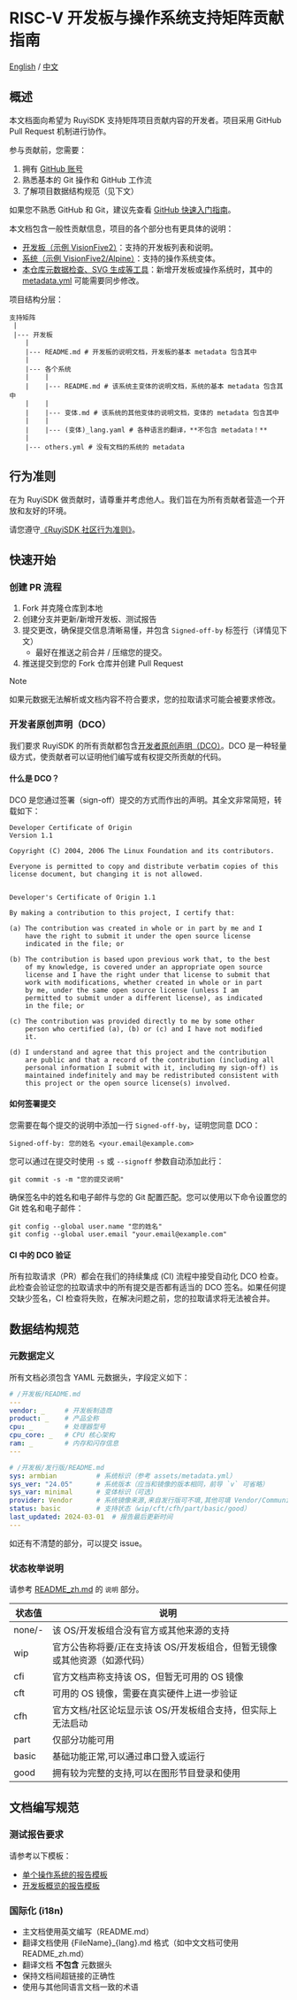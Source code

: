 # RISC-V 开发板与操作系统支持矩阵贡献指南

[English](./CONTRIBUTING.md) / [中文](./CONTRIBUTING_zh.md)

## 概述

本文档面向希望为 RuyiSDK 支持矩阵项目贡献内容的开发者。项目采用 GitHub Pull Request 机制进行协作。

参与贡献前，您需要：
1. 拥有 [GitHub 账号](https://github.com/signup)
2. 熟悉基本的 Git 操作和 GitHub 工作流
3. 了解项目数据结构规范（见下文）

如果您不熟悉 GitHub 和 Git，建议先查看 [GitHub 快速入门指南](https://docs.github.com/cn/get-started/quickstart/hello-world)。

本文档包含一般性贡献信息，项目的各个部分也有更具体的说明：
- [开发板（示例 VisionFive2）](./VisionFive2/README.md)：支持的开发板列表和说明。
- [系统（示例 VisionFive2/Alpine）](./VisionFive2/Alpine/README.md)：支持的操作系统变体。
- [本仓库元数据检查、SVG 生成等工具](./assets/)：新增开发板或操作系统时，其中的 [metadata.yml](./assets/metadata.yml) 可能需要同步修改。

项目结构分层：

```plaintext
支持矩阵
 |
 |--- 开发板
    |
    |--- README.md # 开发板的说明文档，开发板的基本 metadata 包含其中
    |
    |--- 各个系统
    |    |
    |    |--- README.md # 该系统主变体的说明文档，系统的基本 metadata 包含其中
    |    |
    |    |--- 变体.md # 该系统的其他变体的说明文档，变体的 metadata 包含其中
    |    |
    |    |--- (变体)_lang.yaml # 各种语言的翻译，**不包含 metadata！**
    |
    |--- others.yml # 没有文档的系统的 metadata
```

## 行为准则

在为 RuyiSDK 做贡献时，请尊重并考虑他人。我们旨在为所有贡献者营造一个开放和友好的环境。

请您遵守[《RuyiSDK 社区行为准则》](https://ruyisdk.org/en/code_of_conduct)。

## 快速开始

### 创建 PR 流程

1. Fork 并克隆仓库到本地
2. 创建分支并更新/新增开发板、测试报告
3. 提交更改，确保提交信息清晰易懂，并包含 `Signed-off-by` 标签行（详情见下文）
    * 最好在推送之前合并 / 压缩您的提交。
4. 推送提交到您的 Fork 仓库并创建 Pull Request

> [!Note]
> 如果元数据无法解析或文档内容不符合要求，您的拉取请求可能会被要求修改。

### 开发者原创声明（DCO）

我们要求 RuyiSDK 的所有贡献都包含[开发者原创声明（DCO）](https://developercertificate.org/)。DCO 是一种轻量级方式，使贡献者可以证明他们编写或有权提交所贡献的代码。

#### 什么是 DCO？

DCO 是您通过签署（sign-off）提交的方式而作出的声明。其全文非常简短，转载如下：

```
Developer Certificate of Origin
Version 1.1

Copyright (C) 2004, 2006 The Linux Foundation and its contributors.

Everyone is permitted to copy and distribute verbatim copies of this
license document, but changing it is not allowed.


Developer's Certificate of Origin 1.1

By making a contribution to this project, I certify that:

(a) The contribution was created in whole or in part by me and I
    have the right to submit it under the open source license
    indicated in the file; or

(b) The contribution is based upon previous work that, to the best
    of my knowledge, is covered under an appropriate open source
    license and I have the right under that license to submit that
    work with modifications, whether created in whole or in part
    by me, under the same open source license (unless I am
    permitted to submit under a different license), as indicated
    in the file; or

(c) The contribution was provided directly to me by some other
    person who certified (a), (b) or (c) and I have not modified
    it.

(d) I understand and agree that this project and the contribution
    are public and that a record of the contribution (including all
    personal information I submit with it, including my sign-off) is
    maintained indefinitely and may be redistributed consistent with
    this project or the open source license(s) involved.
```

#### 如何签署提交

您需要在每个提交的说明中添加一行 `Signed-off-by`，证明您同意 DCO：

```
Signed-off-by: 您的姓名 <your.email@example.com>
```

您可以通过在提交时使用 `-s` 或 `--signoff` 参数自动添加此行：

```
git commit -s -m "您的提交说明"
```

确保签名中的姓名和电子邮件与您的 Git 配置匹配。您可以使用以下命令设置您的 Git 姓名和电子邮件：

```
git config --global user.name "您的姓名"
git config --global user.email "your.email@example.com"
```

#### CI 中的 DCO 验证

所有拉取请求（PR）都会在我们的持续集成 (CI) 流程中接受自动化 DCO 检查。此检查会验证您的拉取请求中的所有提交是否都有适当的 DCO 签名。如果任何提交缺少签名，CI 检查将失败，在解决问题之前，您的拉取请求将无法被合并。

## 数据结构规范

### 元数据定义

所有文档必须包含 YAML 元数据头，字段定义如下：

```yaml
# /开发板/README.md
---
vendor: _     # 开发板制造商
product: _    # 产品全称
cpu: _        # 处理器型号
cpu_core: _   # CPU 核心架构
ram: _        # 内存和闪存信息
---
```

```yaml
# /开发板/发行版/README.md
sys: armbian          # 系统标识（参考 assets/metadata.yml）
sys_ver: "24.05"      # 系统版本（应当和镜像的版本相同，前导 `v` 可省略）
sys_var: minimal      # 变体标识（可选）
provider: Vendor      # 系统镜像来源,来自发行版可不填,其他可填 Vendor/Community/社区名称等
status: basic         # 支持状态（wip/cft/cfh/part/basic/good）
last_updated: 2024-03-01  # 报告最后更新时间
---
```

如还有不清楚的部分，可以提交 issue。

### 状态枚举说明

请参考 [README_zh.md](./README_zh.md) 的 `说明` 部分。

| 状态值 | 说明                                                                      |
|--------|---------------------------------------------------------------------------|
| none/- | 该 OS/开发板组合没有官方或其他来源的支持                                  |
| wip    | 官方公告称将要/正在支持该 OS/开发板组合，但暂无镜像或其他资源（如源代码） |
| cfi    | 官方文档声称支持该 OS，但暂无可用的 OS 镜像                               |
| cft    | 可用的 OS 镜像，需要在真实硬件上进一步验证                                |
| cfh    | 官方文档/社区论坛显示该 OS/开发板组合支持，但实际上无法启动               |
| part   | 仅部分功能可用                                                            |
| basic  | 基础功能正常,可以通过串口登入或运行                                       |
| good   | 拥有较为完整的支持,可以在图形节目登录和使用                               |

## 文档编写规范

### 测试报告要求

请参考以下模板：

- [单个操作系统的报告模板](./report-template/[board-name]/[os-name]/README.md)
- [开发板概览的报告模板](./report-template/[board-name]/README.md)

### 国际化 (i18n)
- 主文档使用英文编写（README.md）
- 翻译文档使用 {FileName}_{lang}.md 格式（如中文文档可使用 README_zh.md）
- 翻译文档 **不包含** 元数据头
- 保持文档间超链接的正确性
- 使用与其他同语言文档一致的术语
